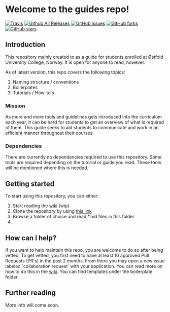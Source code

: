 # Welcome to the guides repo! 
[![Travis](https://img.shields.io/travis/rust-lang/rust.svg?style=plastic)]() [![Github All Releases](https://img.shields.io/github/downloads/testbruker/guides/total.svg?style=plastic)]() [![GitHub issues](https://img.shields.io/github/issues/testbruker/guides.svg?style=plastic)]() [![GitHub forks](https://img.shields.io/github/forks/testbruker/guides.svg?style=social&label=Fork&style=plastic)]() [![GitHub stars](https://img.shields.io/github/stars/testbruker/guides.svg?style=plastic&label=Stars&style=plastic)]()

## Introduction
This repository mainly created to as a guide for students enrolled at Østfold University College, Norway. It is open for anyone to read, however.

As of latest version, this repo covers the following topics:

1. Naming structure / conventions
2. Boilerplates
3. Tutorials / How-to's

### Mission
As more and more tools and guidelines gets introduced into the curriculum each year, it can be hard for students to get an overview of what is required of them. This guide seeks to aid students to communicate and work in an efficient manner throughout their courses. 

### Dependencies
There are currently no dependencies required to use this repository. Some tools are required depending on the tutorial or guide you read. These tools will be mentioned where this is needed.

## Getting started
To start using this repository, you can either:

1. Start reading the [wiki](https://github.com/testbruker/guides/wiki) (wip)
2. Clone the repository by using [this link](https://github.com/testbruker/guides.git)
3. Browse a folder of choice and read *.md files in this folder.
4. 

## How can I help?
If you want to help maintain this repo, you are welcome to do so after being vetted. To get vetted, you first need to have at least 10 approved Pull Requests (PR's) in the past 2 months. From there you may open a new issue labeled ´collaboration request´ with your application. You can read more on how to do this in the [wiki](https://github.com/testbruker/guides/wiki). You can find templates under the boilerplate folder.

## Further reading
More info will come soon.